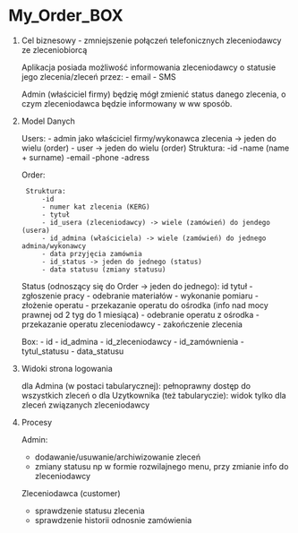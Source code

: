 # My_Order_BOX #

1. Cel biznesowy - zmniejszenie połączeń telefonicznych zleceniodawcy ze zleceniobiorcą
    
    Aplikacja posiada możliwość informowania zleceniodawcy o statusie jego zlecenia/zleceń przez:
       - email 
       - SMS
    
    Admin (właściciel firmy) będzię mógł zmienić status danego zlecenia, o czym zleceniodawca będzie informowany w ww sposób.

2. Model Danych

    Users:
        - admin jako właściciel firmy/wykonawca zlecenia -> jeden do wielu (order)
        - user -> jeden do wielu (order)
        Struktura:
            -id
            -name (name + surname)
            -email
            -phone
            -adress

    Order:

        Struktura:
            -id 
            - numer kat zlecenia (KERG)
            - tytuł
            - id_usera (zleceniodawcy) -> wiele (zamówień) do jendego (usera)
            - id_admina (właściciela) -> wiele (zamówień) do jednego admina/wykonawcy
            - data przyjęcia zamównia
            - id_status -> jeden do jednego (status)
            - data statusu (zmiany statusu)
    
    Status (odnoszący się do Order -> jeden do jednego): 
        id
        tytuł 
        - zgłoszenie pracy
        - odebranie materiałów
        - wykonanie pomiaru 
        - złożenie operatu
        - przekazanie operatu do ośrodka (info nad mocy prawnej od 2 tyg do 1 miesiąca)
        - odebranie operatu z ośrodka
        - przekazanie operatu zleceniodawcy
        - zakończenie zlecenia
    
    Box:
        - id
        - id_admina
        - id_zleceniodawcy
        - id_zamównienia
        - tytul_statusu
        - data_statusu


3. Widoki
    strona logowania

    dla Admina (w postaci tabularycznej):
        pełnoprawny dostęp do wszystkich zleceń o
    dla Uzytkownika (też tabularyczie):
        widok tylko dla zleceń związanych zleceniodawcy

4. Procesy

    Admin: 
    - dodawanie/usuwanie/archiwizowanie zleceń
    - zmiany statusu np w formie rozwilajnego menu, przy zmianie info do zleceniodawcy

    Zleceniodawca (customer)
    - sprawdzenie statusu zlecenia 
    - sprawdzenie historii odnosnie zamówienia
